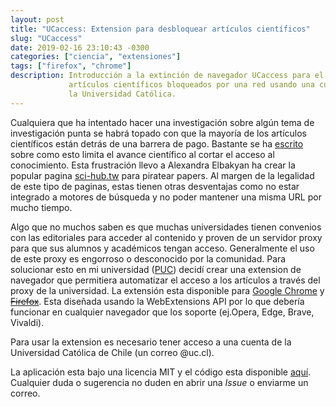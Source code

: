 ```yaml
---
layout: post
title: "UCaccess: Extension para desbloquear artículos científicos"
slug: "UCaccess"
date: 2019-02-16 23:10:43 -0300
categories: ["ciencia", "extensiones"]
tags: ["firefox", "chrome"]
description: Introducción a la extinción de navegador UCaccess para el acceso a
             artículos científicos bloqueados por una red usando una cuenta de
             la Universidad Católica.
---
```


Cualquiera que ha intentado hacer una investigación sobre algún tema de
investigación punta se habrá topado con que la mayoría de los artículos
científicos están detrás de una barrera de pago. Bastante se ha
[escrito](https://www.etilmercurio.com/em/papers-para-todos-sci-hub-y-las-llaves-del-reino/)
sobre como esto limita el avance científico al cortar el acceso al conocimiento.
Esta frustración llevo a Alexandra Elbakyan ha crear la popular pagina
[sci-hub.tw](https:\\sci-hub.tw) para piratear papers. Al margen de la legalidad
de este tipo de paginas, estas tienen otras desventajas como no estar integrado
a motores de búsqueda y no poder mantener una misma URL por mucho tiempo.

Algo que no muchos saben es que muchas universidades tienen convenios con las
editoriales para acceder al contenido y proven de un servidor proxy para que sus
alumnos y académicos tengan acceso. Generalmente el uso de este proxy es
engorroso o desconocido por la comunidad. Para solucionar esto en mi universidad
([PUC](https://uc.cl)) decidí crear una extension de navegador que permitiera
automatizar el acceso a los artículos a través del proxy de la universidad. La
extensión esta disponible para [Google
Chrome](https://chrome.google.com/webstore/detail/uc-access/leoijilpkelhgbhkneanedjffjhedcoa)
y ~~[Firefox](https://addons.mozilla.org/en-US/firefox/addon/uc-access/)~~. Esta
diseñada usando la WebExtensions API por lo que debería funcionar en cualquier
navegador que los soporte (ej.Opera, Edge, Brave, Vivaldi).

<div class="boxed">
<p>
Para usar la extension es necesario tener acceso a una cuenta de la Universidad Católica de Chile (un correo @uc.cl).
</p>
</div>

La aplicación esta bajo una licencia MIT y el código esta disponible [aquí](https://github.com/tito21/UCaccess).
Cualquier duda o sugerencia no duden en abrir una *Issue* o enviarme un correo.